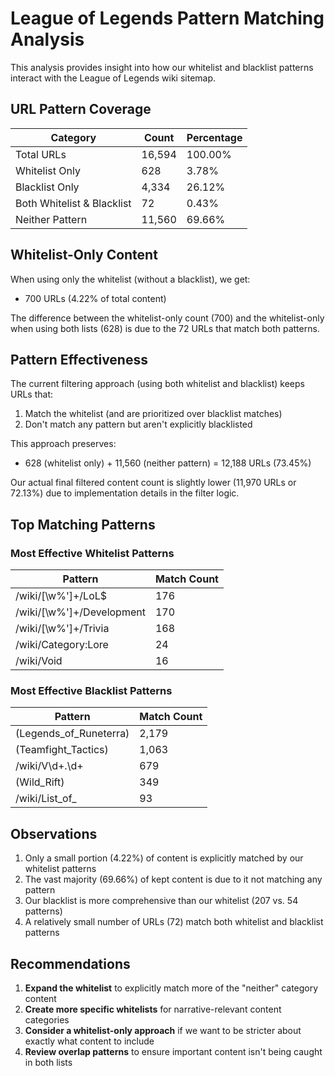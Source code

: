 # League of Legends Pattern Matching Analysis

This analysis provides insight into how our whitelist and blacklist patterns interact with the League of Legends wiki sitemap.

## URL Pattern Coverage

| Category | Count | Percentage |
|----------|-------|------------|
| Total URLs | 16,594 | 100.00% |
| Whitelist Only | 628 | 3.78% |
| Blacklist Only | 4,334 | 26.12% |
| Both Whitelist & Blacklist | 72 | 0.43% |
| Neither Pattern | 11,560 | 69.66% |

## Whitelist-Only Content

When using only the whitelist (without a blacklist), we get:
- 700 URLs (4.22% of total content)

The difference between the whitelist-only count (700) and the whitelist-only when using both lists (628) is due to the 72 URLs that match both patterns.

## Pattern Effectiveness

The current filtering approach (using both whitelist and blacklist) keeps URLs that:
1. Match the whitelist (and are prioritized over blacklist matches)
2. Don't match any pattern but aren't explicitly blacklisted

This approach preserves:
- 628 (whitelist only) + 11,560 (neither pattern) = 12,188 URLs (73.45%)

Our actual final filtered content count is slightly lower (11,970 URLs or 72.13%) due to implementation details in the filter logic.

## Top Matching Patterns

### Most Effective Whitelist Patterns

| Pattern | Match Count |
|---------|-------------|
| /wiki/[\w%']+/LoL$ | 176 |
| /wiki/[\w%']+/Development | 170 |
| /wiki/[\w%']+/Trivia | 168 |
| /wiki/Category:Lore | 24 |
| /wiki/Void | 16 |

### Most Effective Blacklist Patterns

| Pattern | Match Count |
|---------|-------------|
| \(Legends_of_Runeterra\) | 2,179 |
| \(Teamfight_Tactics\) | 1,063 |
| /wiki/V\d+\.\d+ | 679 |
| \(Wild_Rift\) | 349 |
| /wiki/List_of_ | 93 |

## Observations

1. Only a small portion (4.22%) of content is explicitly matched by our whitelist patterns
2. The vast majority (69.66%) of kept content is due to it not matching any pattern
3. Our blacklist is more comprehensive than our whitelist (207 vs. 54 patterns)
4. A relatively small number of URLs (72) match both whitelist and blacklist patterns

## Recommendations

1. **Expand the whitelist** to explicitly match more of the "neither" category content
2. **Create more specific whitelists** for narrative-relevant content categories
3. **Consider a whitelist-only approach** if we want to be stricter about exactly what content to include
4. **Review overlap patterns** to ensure important content isn't being caught in both lists